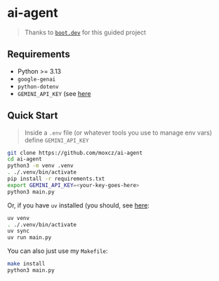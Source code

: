 # ai-agent

> Thanks to [`boot.dev`](https://www.boot.dev) for this guided project

## Requirements

- Python >= 3.13
- `google-genai`
- `python-dotenv`
- `GEMINI_API_KEY` (see [here](https://ai.google.dev/gemini-api/docs/api-key)

## Quick Start

> Inside a `.env` file (or whatever tools you use to manage env vars) define `GEMINI_API_KEY`

```sh
git clone https://github.com/moxcz/ai-agent
cd ai-agent
python3 -m venv .venv
. ./.venv/bin/activate
pip install -r requirements.txt
export GEMINI_API_KEY=<your-key-goes-here>
python3 main.py
```

Or, if you have `uv` installed (you should, see [here](https://docs.astral.sh/uv/getting-started/installation/):

```sh
uv venv
. ./.venv/bin/activate
uv sync
uv run main.py
```

You can also just use my `Makefile`:

```sh
make install
python3 main.py
```

